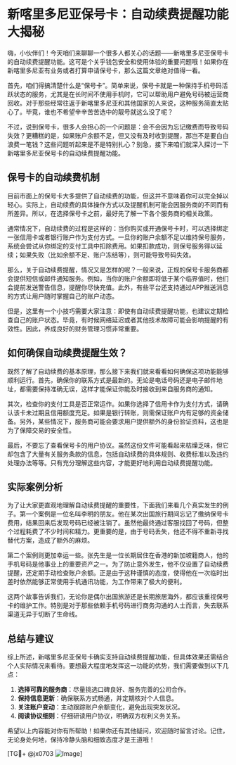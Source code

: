 # 新喀里多尼亚保号卡：自动续费提醒功能大揭秘

嗨，小伙伴们！今天咱们来聊聊一个很多人都关心的话题——新喀里多尼亚保号卡的自动续费提醒功能。这可是个关乎钱包安全和使用体验的重要问题哦！如果你在新喀里多尼亚有业务或者打算申请保号卡，那么这篇文章绝对值得一看。

首先，咱们得搞清楚什么是“保号卡”。简单来说，保号卡就是一种保持手机号码活跃状态的服务，尤其是在长时间不使用手机时，它可以帮助用户避免号码被运营商回收。对于那些经常往返于新喀里多尼亚和其他国家的人来说，这种服务简直太贴心了。毕竟，谁也不希望辛辛苦苦选中的靓号就这么没了呢？

不过，说到保号卡，很多人会担心的一个问题是：会不会因为忘记缴费而导致号码失效？更糟糕的是，如果账户余额不足，但又没有及时收到提醒，那岂不是要白白浪费一笔钱？这些问题听起来是不是特别扎心？别急，接下来咱们就深入探讨一下新喀里多尼亚保号卡的自动续费提醒功能。

## 保号卡的自动续费机制

目前市面上的保号卡大多提供了自动续费的功能，但这并不意味着你可以完全掉以轻心。实际上，自动续费的具体操作方式以及提醒机制可能会因服务商的不同而有所差异。所以，在选择保号卡之前，最好先了解一下各个服务商的相关政策。

通常情况下，自动续费的过程是这样的：当你购买或开通保号卡时，可以选择绑定一张信用卡或者银行账户作为支付方式。一旦你的账户余额不足以维持保号服务，系统会尝试从你绑定的支付工具中扣除费用。如果扣款成功，则保号服务得以延续；如果失败（比如余额不足、账户冻结等），则可能导致号码失效。

那么，关于自动续费提醒，情况又是怎样的呢？一般来说，正规的保号卡服务商都会提供短信或邮件通知服务。例如，当你的账户余额即将低于某个临界值时，他们会提前发送警告信息，提醒你尽快充值。此外，有些平台还支持通过APP推送消息的方式让用户随时掌握自己的账户动态。

但是，这里有一个小技巧需要大家注意：即使有自动续费提醒功能，也建议定期检查自己的账户状态。毕竟，有时候网络延迟或者其他技术故障可能会影响提醒的有效性。因此，养成良好的财务管理习惯非常重要。

## 如何确保自动续费提醒生效？

既然了解了自动续费的基本原理，那么接下来我们就来看看如何确保这项功能能够顺利运行。首先，确保你的联系方式是最新的。无论是电话号码还是电子邮件地址，都需要保持准确无误，这样才能保证你能及时接收到来自服务商的通知。

其次，检查你的支付工具是否正常运作。如果你选择了信用卡作为支付方式，请确认该卡未过期且信用额度充足。如果是银行转账，则需保证账户内有足够的资金储备。另外，某些情况下，服务商可能会要求用户提供额外的身份验证资料，这也是为了保障交易的安全性。

最后，不要忘了查看保号卡的用户协议。虽然这份文件可能看起来枯燥乏味，但它却包含了大量有关服务条款的信息，包括自动续费的具体规则、收费标准以及违约处理办法等等。只有充分理解这些内容，才能更好地利用自动续费提醒功能。

## 实际案例分析

为了让大家更直观地理解自动续费提醒的重要性，下面我们来看几个真实发生的例子。第一个案例是一位名叫李明的朋友。他在某次出国旅行期间忘记了缴纳保号卡费用，结果回来后发现号码已经被注销了。虽然他最终通过客服找回了号码，但整个过程耗费了不少时间和精力。更重要的是，由于号码丢失，他还不得不重新寻找替代方案，造成了额外的麻烦。

第二个案例则更加幸运一些。张先生是一位长期居住在香港的新加坡籍商人，他的手机号码是他事业上的重要资产之一。为了防止意外发生，他不仅设置了自动续费提醒，还定期手动检查账户余额。正是由于这种谨慎的态度，使得他在一次临时出差时依然能够正常使用手机通讯功能，为工作带来了极大的便利。

这两个故事告诉我们，无论你是偶尔出国旅游还是长期旅居海外，都应该重视保号卡的维护工作。特别是对于那些依赖手机号码进行商务沟通的人士而言，失去联系渠道无异于切断了生命线。

## 总结与建议

综上所述，新喀里多尼亚保号卡确实支持自动续费提醒功能，但具体效果还需结合个人实际情况来看待。要想最大程度地发挥这一功能的优势，我们需要做到以下几点：

1. **选择可靠的服务商**：尽量挑选口碑良好、服务完善的公司合作。
2. **保持信息更新**：确保联系方式畅通，并定期核对个人信息。
3. **关注账户变动**：主动跟踪账户余额变化，避免出现突发状况。
4. **阅读协议细则**：仔细研读用户协议，明确双方权利义务关系。

希望以上内容能对你有所帮助！如果你还有其他疑问，欢迎随时留言讨论。记住，无论身处何地，保持冷静头脑和细致态度才是王道哦！

[TG💪+ @jx0703 ![Image](https://github.com/user-attachments/assets/dbca1d08-cadb-493c-b0ec-ad6f7a83f270)]